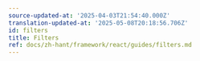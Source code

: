 ```yaml
---
source-updated-at: '2025-04-03T21:54:40.000Z'
translation-updated-at: '2025-05-08T20:18:56.706Z'
id: filters
title: Filters
ref: docs/zh-hant/framework/react/guides/filters.md
---
```

